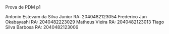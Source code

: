 Prova de PDM p1

Antonio Estevam da Silva Junior
RA: 2040482123054
Frederico Jun Okabayashi 
RA: 2040482223029
Matheus Vieira 
RA: 2040482123013
Tiago Silva Barbosa 
RA: 2040482123006
